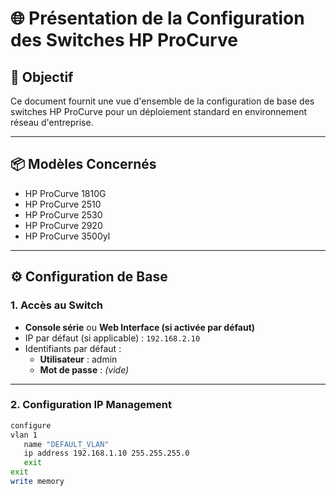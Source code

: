 # 🌐 Présentation de la Configuration des Switches HP ProCurve

## 🧾 Objectif

Ce document fournit une vue d'ensemble de la configuration de base des switches HP ProCurve pour un déploiement standard en environnement réseau d'entreprise.

---

## 📦 Modèles Concernés

- HP ProCurve 1810G
- HP ProCurve 2510
- HP ProCurve 2530
- HP ProCurve 2920
- HP ProCurve 3500yl

---

## ⚙️ Configuration de Base

### 1. Accès au Switch

- **Console série** ou **Web Interface (si activée par défaut)**
- IP par défaut (si applicable) : `192.168.2.10`
- Identifiants par défaut :
  - **Utilisateur** : admin
  - **Mot de passe** : *(vide)*

---

### 2. Configuration IP Management

```bash
configure
vlan 1
   name "DEFAULT_VLAN"
   ip address 192.168.1.10 255.255.255.0
   exit
exit
write memory
